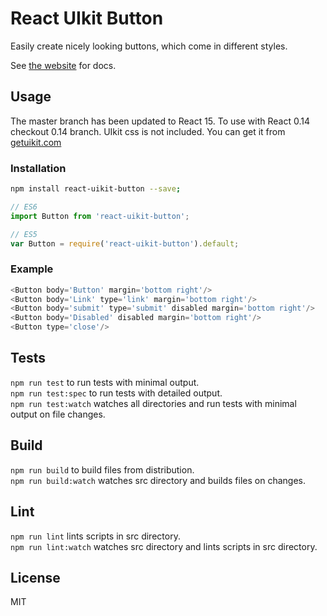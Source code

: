 # React UIkit Button

Easily create nicely looking buttons, which come in different styles.

See [the website](http://otissv.github.io/react-uikit-components) for docs.

## Usage

The master branch has been updated to React 15. To use with React 0.14 checkout 0.14 branch.
UIkit css is not included. You can get it from [getuikit.com](http://getuikit.com/)

### Installation

```bash
npm install react-uikit-button --save;
```
```js
// ES6
import Button from 'react-uikit-button';

// ES5
var Button = require('react-uikit-button').default;
```

### Example

```js
<Button body='Button' margin='bottom right'/>
<Button body='Link' type='link' margin='bottom right'/>
<Button body='submit' type='submit' disabled margin='bottom right'/>
<Button body='Disabled' disabled margin='bottom right'/>
<Button type='close'/>
```

## Tests

`npm run test` to run tests with minimal output.  
`npm run test:spec` to run tests with detailed output.  
`npm run test:watch` watches all directories and run tests with minimal output on file changes.

## Build
`npm run build` to build files from distribution.  
`npm run build:watch` watches src directory and builds files on changes.

## Lint
`npm run lint` lints scripts in src directory.  
`npm run lint:watch` watches src directory and lints scripts in src directory.

## License
MIT
